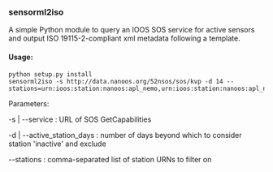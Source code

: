 ### sensorml2iso ###

A simple Python module to query an IOOS SOS service for active sensors and
output ISO 19115-2-compliant xml metadata following a template.

#### Usage: ####
```
python setup.py install
sensorml2iso -s http://data.nanoos.org/52nsos/sos/kvp -d 14 --stations=urn:ioos:station:nanoos:apl_nemo,urn:ioos:station:nanoos:apl_npb1ptwells
```
Parameters:

-s | --service : URL of SOS GetCapabilities

-d | --active_station_days : number of days beyond which to consider station 'inactive' and exclude

--stations : comma-separated list of station URNs to filter on
